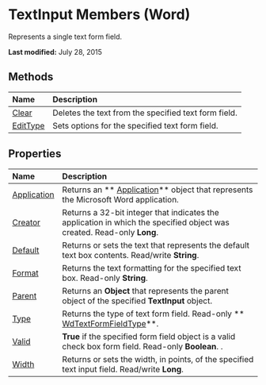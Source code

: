 
# TextInput Members (Word)
Represents a single text form field.

 **Last modified:** July 28, 2015


## Methods



|**Name**|**Description**|
|:-----|:-----|
| [Clear](863fc6e4-efb6-3d3a-5f4f-19caab70f44f.md)|Deletes the text from the specified text form field.|
| [EditType](edd9efba-ca77-3f2f-021e-89e86ac9efc8.md)|Sets options for the specified text form field.|

## Properties



|**Name**|**Description**|
|:-----|:-----|
| [Application](3a764be1-78a6-5080-a0f7-e3de613888fd.md)|Returns an  ** [Application](d1cf6f8f-4e88-bf01-93b4-90a83f79cb44.md)** object that represents the Microsoft Word application.|
| [Creator](267f22b0-04b5-08d1-de75-f7099148a198.md)|Returns a 32-bit integer that indicates the application in which the specified object was created. Read-only  **Long**.|
| [Default](7a1f8ed0-ac2a-f893-6a92-49afa4044a0f.md)|Returns or sets the text that represents the default text box contents. Read/write  **String**.|
| [Format](5950cabb-dfd3-0107-6a51-efe8813a297f.md)|Returns the text formatting for the specified text box. Read-only  **String**.|
| [Parent](d309ded9-4cb1-de54-56c0-ddf5e5a3f653.md)|Returns an  **Object** that represents the parent object of the specified **TextInput** object.|
| [Type](61dd8864-839a-498b-6070-32a0cdb4d7e3.md)|Returns the type of text form field. Read-only  ** [WdTextFormFieldType](490798b7-99d2-879c-60a7-71333132ab10.md)**.|
| [Valid](cf8399fd-d69e-6a49-dcbc-1b548ebc9002.md)| **True** if the specified form field object is a valid check box form field. Read-only **Boolean**. .|
| [Width](98d200de-9832-5ab5-4187-7d3cb81a149e.md)|Returns or sets the width, in points, of the specified text input field. Read/write  **Long**.|
